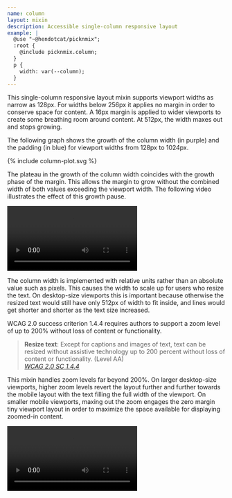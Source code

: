 ```yaml
---
name: column
layout: mixin
description: Accessible single-column responsive layout
example: |
  @use "~@hendotcat/picknmix";
  :root {
    @include picknmix.column;
  }
  p {
    width: var(--column);
  }
---
```


This single-column responsive layout mixin supports viewport widths as narrow
as 128px. For widths below 256px it applies no margin in order to conserve
space for content. A 16px margin is applied to wider viewports to create some
breathing room around content. At 512px, the width maxes out and stops growing.

The following graph shows the growth of the column width (in purple) and the
padding (in blue) for viewport widths from 128px to 1024px.

{% include column-plot.svg %}

The plateau in the growth of the column width coincides with the growth phase
of the margin. This allows the margin to grow without the combined width of
both values exceeding the viewport width. The following video illustrates the
effect of this growth pause.

<video
  autoplay
  controls
  loop
  src="/column/margin-pause.mp4"
  aria-label="The Google Chrome dev tools with a page containing a cyan box. As the page is widened, the box grows with it. Around 256px of width, the box briefly stops growing with the page width as a margin appears around it."
/>

The column width is implemented with relative units rather than an absolute
value such as pixels. This causes the width to scale up for users who resize
the text. On desktop-size viewports this is important because otherwise the
resized text would still have only 512px of width to fit inside, and lines
would get shorter and shorter as the text size increased.

WCAG 2.0 success criterion 1.4.4 requires authors to support a zoom level of up
to 200% without loss of content or functionality.

<blockquote>
  <strong>Resize text</strong>: Except for captions and images of text, text
  can be resized without assistive technology up to 200 percent without loss of
  content or functionality. (Level AA)
  <footer>
    <cite>
      <a href="https://www.w3.org/TR/UNDERSTANDING-WCAG20/visual-audio-contrast-scale.html">
        WCAG 2.0 SC 1.4.4
      </a>
    </cite>
  </footer>
</blockquote>

This mixin handles zoom levels far beyond 200%. On larger desktop-size
viewports, higher zoom levels revert the layout further and further towards the
mobile layout with the text filling the full width of the viewport. On smaller
mobile viewports, maxing out the zoom engages the zero margin tiny viewport
layout in order to maximize the space available for displaying zoomed-in content.

<video
  autoplay
  controls
  loop
  src="/column/mobile-zoom.mp4"
  aria-label="Mobile Safari with the text size controls enabled and a cyan box on the page. As the text size increases, the box grows. Eventually the margin around the box disappears and it occupies the full width of the page."
/>

